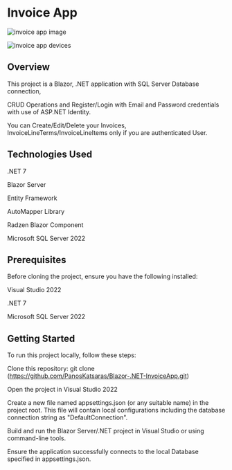 # Invoice App

![invoice app image](https://github.com/PanosKatsaras/Blazor-.NET-InvoiceApp/assets/93729093/6cafd2f6-92eb-4855-ae9b-5e261535fefa)

![invoice app devices](https://github.com/PanosKatsaras/Blazor-.NET-InvoiceApp/assets/93729093/bd9d1634-9cd9-448b-99a4-5be98f8aae44)


## Overview

This project is a Blazor, .NET application with SQL Server Database connection,

CRUD Operations and Register/Login with Email and Password credentials with use of ASP.NET Identity.

You can Create/Edit/Delete your Invoices, InvoiceLineTerms/InvoiceLineItems only if you are authenticated User.

## Technologies Used
.NET 7

Blazor Server

Entity Framework

AutoMapper Library

Radzen Blazor Component

Microsoft SQL Server 2022

## Prerequisites
Before cloning the project, ensure you have the following installed:

Visual Studio 2022

.NET 7

Microsoft SQL Server 2022

## Getting Started
To run this project locally, follow these steps:


Clone this repository: git clone (https://github.com/PanosKatsaras/Blazor-.NET-InvoiceApp.git)

Open the project in Visual Studio 2022

Create a new file named appsettings.json (or any suitable name) in the project root.
This file will contain local configurations including the database connection string as "DefaultConnection".

Build and run the Blazor Server/.NET project in Visual Studio or using command-line tools.

Ensure the application successfully connects to the local Database specified in appsettings.json.

